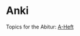 # Anki

Topics for the Abitur: 
[A-Heft](https://bildungsserver.hamburg.de/contentblob/13910568/6dcd785bdf68e64e6462b3429c075b8c/data/abitur-a-heft-2022.pdf)

